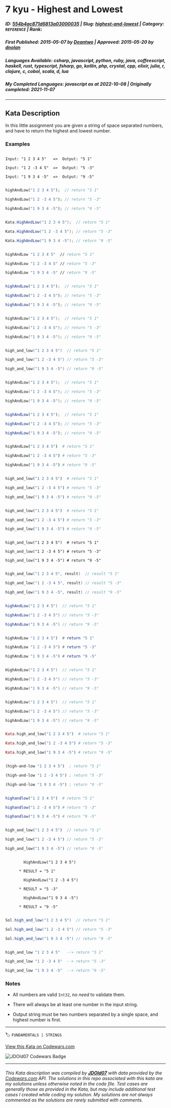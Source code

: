 # 7 kyu - Highest and Lowest

##### **ID**: [554b4ac871d6813a03000035](https://www.codewars.com/kata/554b4ac871d6813a03000035) | **Slug**: [highest-and-lowest](https://www.codewars.com/kata/554b4ac871d6813a03000035) | **Category**: `REFERENCE` | **Rank**: <span style="color:white">7 kyu</span>

##### **First Published**: 2015-05-07 ***by*** [Deantwo](https://www.codewars.com/users/Deantwo) | **Approved**: 2015-05-20 ***by*** [dnolan](https://www.codewars.com/users/dnolan)

##### **Languages Available**: csharp, javascript, python, ruby, java, coffeescript, haskell, rust, typescript, fsharp, go, kotlin, php, crystal, cpp, elixir, julia, r, clojure, c, cobol, scala, d, lua

##### **My Completed Languages**: javascript ***as at*** 2022-10-08 | **Originally completed**: 2021-11-07

---

## Kata Description


In this little assignment you are given a string of space separated numbers, and have to return the highest and lowest number.



### Examples



``` text

Input: "1 2 3 4 5"   =>  Output: "5 1"

Input: "1 2 -3 4 5"  =>  Output: "5 -3"

Input: "1 9 3 4 -5"  =>  Output: "9 -5"

```

```php

highAndLow("1 2 3 4 5");  // return "5 1"

highAndLow("1 2 -3 4 5"); // return "5 -3"

highAndLow("1 9 3 4 -5"); // return "9 -5"

```

```csharp

Kata.HighAndLow("1 2 3 4 5");  // return "5 1"

Kata.HighAndLow("1 2 -3 4 5"); // return "5 -3"

Kata.HighAndLow("1 9 3 4 -5"); // return "9 -5"

```

```fsharp

highAndLow "1 2 3 4 5"  // return "5 1"

highAndLow "1 2 -3 4 5" // return "5 -3"

highAndLow "1 9 3 4 -5" // return "9 -5"

```

```javascript

highAndLow("1 2 3 4 5");  // return "5 1"

highAndLow("1 2 -3 4 5"); // return "5 -3"

highAndLow("1 9 3 4 -5"); // return "9 -5"

```

```d

highAndLow("1 2 3 4 5");  // return "5 1"

highAndLow("1 2 -3 4 5"); // return "5 -3"

highAndLow("1 9 3 4 -5"); // return "9 -5"

```

```c

high_and_low("1 2 3 4 5")  // return "5 1"

high_and_low("1 2 -3 4 5") // return "5 -3"

high_and_low("1 9 3 4 -5") // return "9 -5"

```

```cpp

highAndLow("1 2 3 4 5");  // return "5 1"

highAndLow("1 2 -3 4 5"); // return "5 -3"

highAndLow("1 9 3 4 -5"); // return "9 -5"

```

```typescript

highAndLow("1 2 3 4 5");  // return "5 1"

highAndLow("1 2 -3 4 5"); // return "5 -3"

highAndLow("1 9 3 4 -5"); // return "9 -5"

```

```coffeescript

highAndLow("1 2 3 4 5")  # return "5 1"

highAndLow("1 2 -3 4 5") # return "5 -3"

highAndLow("1 9 3 4 -5") # return "9 -5"

```

```python

high_and_low("1 2 3 4 5")  # return "5 1"

high_and_low("1 2 -3 4 5") # return "5 -3"

high_and_low("1 9 3 4 -5") # return "9 -5"

```

```ruby

high_and_low("1 2 3 4 5")  # return "5 1"

high_and_low("1 2 -3 4 5") # return "5 -3"

high_and_low("1 9 3 4 -5") # return "9 -5"

```

```crystal

high_and_low("1 2 3 4 5")  # return "5 1"

high_and_low("1 2 -3 4 5") # return "5 -3"

high_and_low("1 9 3 4 -5") # return "9 -5"

```

```c

high_and_low("1 2 3 4 5", result)  // result "5 1"

high_and_low("1 2 -3 4 5", result) // result "5 -3"

high_and_low("1 9 3 4 -5", result) // result "9 -5"

```

```java

highAndLow("1 2 3 4 5")  // return "5 1"

highAndLow("1 2 -3 4 5") // return "5 -3"

highAndLow("1 9 3 4 -5") // return "9 -5"

```

```haskell

highAndLow "1 2 3 4 5")  # return "5 1"

highAndLow "1 2 -3 4 5") # return "5 -3"

highAndLow "1 9 3 4 -5") # return "9 -5"

```

```go

HighAndLow("1 2 3 4 5")  // return "5 1"

HighAndLow("1 2 -3 4 5") // return "5 -3"

HighAndLow("1 9 3 4 -5") // return "9 -5"

```

```kotlin

highAndLow("1 2 3 4 5")  // return "5 1"

highAndLow("1 2 -3 4 5") // return "5 -3"

highAndLow("1 9 3 4 -5") // return "9 -5"

```

```elixir

Kata.high_and_low("1 2 3 4 5")  # return "5 1"

Kata.high_and_low("1 2 -3 4 5") # return "5 -3"

Kata.high_and_low("1 9 3 4 -5") # return "9 -5"

```

```clojure

(high-and-low "1 2 3 4 5")  ; return "5 1"

(high-and-low "1 2 -3 4 5") ; return "5 -3"

(high-and-low "1 9 3 4 -5") ; return "9 -5"

```

```julia

highandlow("1 2 3 4 5")  # return "5 1"

highandlow("1 2 -3 4 5") # return "5 -3"

highandlow("1 9 3 4 -5") # return "9 -5"

```

```rust

high_and_low("1 2 3 4 5")  // return "5 1"

high_and_low("1 2 -3 4 5") // return "5 -3"

high_and_low("1 9 3 4 -5") // return "9 -5"

```

```cobol

        HighAndLow("1 2 3 4 5")

      * RESULT = "5 1"

        HighAndLow("1 2 -3 4 5")

      * RESULT = "5 -3"

        HighAndLow("1 9 3 4 -5")

      * RESULT = "9 -5"

```

```scala

Sol.high_and_low("1 2 3 4 5")  // return "5 1"

Sol.high_and_low("1 2 -3 4 5") // return "5 -3"

Sol.high_and_low("1 9 3 4 -5") // return "9 -5"

```

```lua

high_and_low "1 2 3 4 5"   --> return "5 1"

high_and_low "1 2 -3 4 5"  --> return "5 -3"

high_and_low "1 9 3 4 -5"  --> return "9 -5"

```



### Notes



- All numbers are valid ```Int32```, no *need* to validate them.

- There will always be at least one number in the input string.

- Output string must be two numbers separated by a single space, and highest number is first.



---


🏷 `FUNDAMENTALS | STRINGS`


[View this Kata on Codewars.com](https://www.codewars.com/kata/554b4ac871d6813a03000035)

![](https://www.codewars.com/users/jdold07/badges/large "JDOld07 Codewars Badge")

---

###### *This Kata description was compiled by [**JDOld07**](https://tpstech.dev) with data provided by the [Codewars.com](https://www.codewars.com) API.  The solutions in this repo associated with this kata are my solutions unless otherwise noted in the code file.  Test cases are generally those as provided in the Kata, but may include additional test cases I created while coding my solution.  My solutions are not always commented as the solutions are rarely submitted with comments.*
